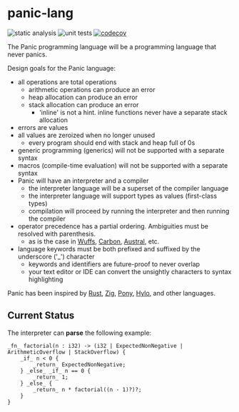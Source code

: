 # panic-lang

![static analysis](https://github.com/mspiegel/panic-lang/actions/workflows/static-analysis.yaml/badge.svg) ![unit tests](https://github.com/mspiegel/panic-lang/actions/workflows/unit-tests.yaml/badge.svg) [![codecov](https://codecov.io/gh/mspiegel/panic-lang/graph/badge.svg?token=7H2EY41PIE)](https://codecov.io/gh/mspiegel/panic-lang)

The Panic programming language will be a programming language that never panics.

Design goals for the Panic language:

- all operations are total operations
  - arithmetic operations can produce an error
  - heap allocation can produce an error
  - stack allocation can produce an error
    - 'inline' is not a hint. inline functions never have a separate stack allocation 
- errors are values
- all values are zeroized when no longer unused
  - every program should end with stack and heap full of 0s
- generic programming (generics) will not be supported with a separate syntax
- macros (compile-time evaluation) will not be supported with a separate syntax
- Panic will have an interpreter and a compiler
  - the interpreter language will be a superset of the compiler language
  - the interpreter language will support types as values (first-class types)
  - compilation will proceed by running the interpreter and then running the compiler
- operator precedence has a partial ordering. Ambiguities must be resolved with parenthesis.
  - as is the case in [Wuffs](https://github.com/google/wuffs), [Carbon](https://github.com/carbon-language/carbon-lang), [Austral](https://austral-lang.org/), etc.
- language keywords must be both prefixed and suffixed by the underscore ('\_') character
  - keywords and identifiers are future-proof to never overlap
  - your text editor or IDE can convert the unsightly characters to syntax highlighting

Panic has been inspired by [Rust](https://www.rust-lang.org/), [Zig](https://ziglang.org/), [Pony](https://www.ponylang.io/), [Hylo](https://www.hylo-lang.org/), and other languages.

## Current Status

The interpreter can **parse** the following example:

```
_fn_ factorial(n : i32) -> (i32 | ExpectedNonNegative | ArithmeticOverflow | StackOverflow) {
    _if_ n < 0 {
        _return_ ExpectedNonNegative;
    } _else_ _if_ n == 0 {
        _return_ 1;
    } _else_ {
        _return_ n * factorial((n - 1)?)?;
    }
}
```
